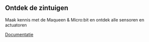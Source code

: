 ## Ontdek de zintuigen 
Maak kennis met de Maqueen & Micro:bit en ontdek alle sensoren en actuatoren<br/>

[Documentatie](https://github.com/RoboraceMSW/OntdekZintuigen/blob/master/OntdekZintuigen_documentatie.md)
